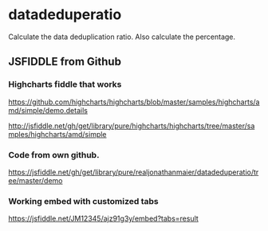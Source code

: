 # datadeduperatio
Calculate the data deduplication ratio.
Also calculate the percentage.

## JSFIDDLE from Github
### Highcharts fiddle that works
https://github.com/highcharts/highcharts/blob/master/samples/highcharts/amd/simple/demo.details

http://jsfiddle.net/gh/get/library/pure/highcharts/highcharts/tree/master/samples/highcharts/amd/simple

### Code from own github.
https://jsfiddle.net/gh/get/library/pure/realjonathanmaier/datadeduperatio/tree/master/demo


### Working embed with customized tabs

https://jsfiddle.net/JM12345/ajz91g3y/embed?tabs=result
